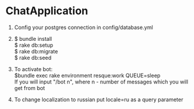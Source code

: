 # ChatApplication

1) Config your postgres connection in config/database.yml<br>
  
2)  $ bundle install <br>
$ rake db:setup<br>
   $ rake db:migrate<br>
   $ rake db:seed<br>
3) To activate bot:<br>
 $bundle exec rake environment resque:work QUEUE=sleep<br>
 If you will input "/bot n", where n - number of messages which you will get from bot
4) To change localization to russian put locale=ru as a query parameter 